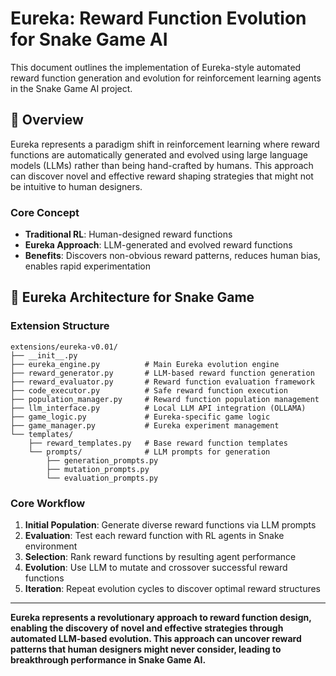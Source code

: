 # Eureka: Reward Function Evolution for Snake Game AI

This document outlines the implementation of Eureka-style automated reward function generation and evolution for reinforcement learning agents in the Snake Game AI project.

## 🎯 **Overview**

Eureka represents a paradigm shift in reinforcement learning where reward functions are automatically generated and evolved using large language models (LLMs) rather than being hand-crafted by humans. This approach can discover novel and effective reward shaping strategies that might not be intuitive to human designers.

### **Core Concept**
- **Traditional RL**: Human-designed reward functions
- **Eureka Approach**: LLM-generated and evolved reward functions
- **Benefits**: Discovers non-obvious reward patterns, reduces human bias, enables rapid experimentation

## 🧬 **Eureka Architecture for Snake Game**

### **Extension Structure**
```
extensions/eureka-v0.01/
├── __init__.py
├── eureka_engine.py          # Main Eureka evolution engine
├── reward_generator.py       # LLM-based reward function generation
├── reward_evaluator.py       # Reward function evaluation framework
├── code_executor.py          # Safe reward function execution
├── population_manager.py     # Reward function population management
├── llm_interface.py          # Local LLM API integration (OLLAMA)
├── game_logic.py             # Eureka-specific game logic
├── game_manager.py           # Eureka experiment management
└── templates/
    ├── reward_templates.py   # Base reward function templates
    └── prompts/              # LLM prompts for generation
        ├── generation_prompts.py
        ├── mutation_prompts.py
        └── evaluation_prompts.py
```

### **Core Workflow**
1. **Initial Population**: Generate diverse reward functions via LLM prompts
2. **Evaluation**: Test each reward function with RL agents in Snake environment
3. **Selection**: Rank reward functions by resulting agent performance
4. **Evolution**: Use LLM to mutate and crossover successful reward functions
5. **Iteration**: Repeat evolution cycles to discover optimal reward structures

---

**Eureka represents a revolutionary approach to reward function design, enabling the discovery of novel and effective strategies through automated LLM-based evolution. This approach can uncover reward patterns that human designers might never consider, leading to breakthrough performance in Snake Game AI.**

